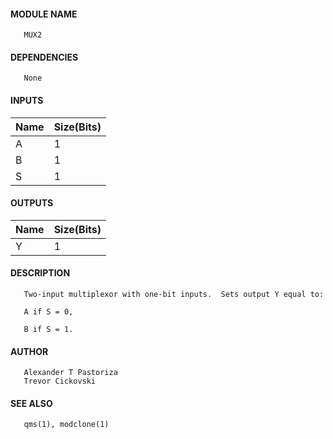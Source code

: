 #### MODULE NAME
       MUX2

#### DEPENDENCIES
       None

#### INPUTS
Name | Size(Bits)
-----|------------
A   |     1      
B   |     1      
S   |     1      

#### OUTPUTS
Name | Size(Bits)
-----|------------
Y   |     1      

#### DESCRIPTION
       Two-input multiplexor with one-bit inputs.  Sets output Y equal to:

       A if S = 0,

       B if S = 1.

#### AUTHOR
       Alexander T Pastoriza
       Trevor Cickovski

#### SEE ALSO
       qms(1), modclone(1)
